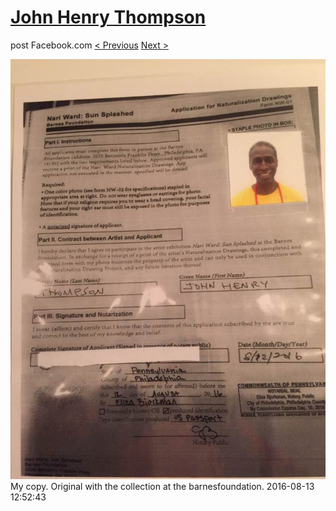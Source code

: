 # [John Henry Thompson](../README.md)
post Facebook.com
[< Previous](2016-08-13-16.md) [Next >](2016-08-12-1.md)

[![](../media/2016-08-13/Timeline-Photos-My-copy-Original-with-the-collection-at-the-barn.jpg)](../README.md)
My copy. Original with the collection at the barnesfoundation.
2016-08-13 12:52:43